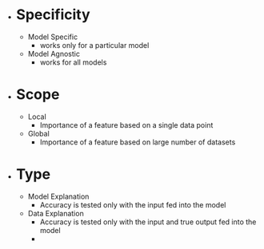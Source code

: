 - # Specificity
	- Model Specific
		- works only for a particular model
	- Model Agnostic
		- works for all models
- # Scope
	- Local
		- Importance of a feature based on a single data point
	- Global
		- Importance of a feature based on large number of datasets
- # Type
	- Model Explanation
		- Accuracy is tested only with the input fed into the model
	- Data Explanation
		- Accuracy is tested only with the input and true output fed into the model
		-